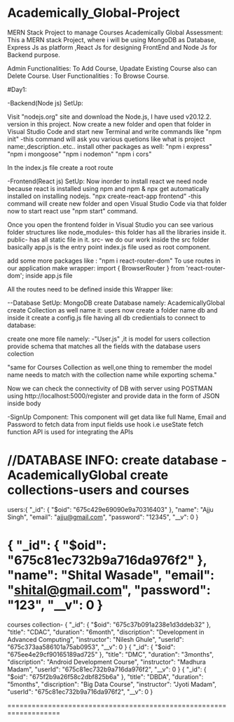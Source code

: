 # Academically_Global-Project
MERN Stack Project to manage Courses
                       Academically Global Assessment:
This a MERN stack Project, where i will be using MongoDB as Database, Express Js as platform ,React Js for designing FrontEnd and Node Js for Backend purpose.

Admin Functionalities: To Add Course, Upadate Existing Course also can Delete Course.
User Functionalities : To Browse Course.

#Day1:

-Backend(Node js) SetUp:

Visit "nodejs.org" site and download the Node.js, I have used v20.12.2. version in this project.
Now create a new folder and open that folder in Visual Studio Code and start new Terminal and write commands like 
"npm init" 
-this command will ask you various quetions like what is project name:,description..etc..
install other packages as well:
"npm i express"
"npm i mongoose"
"npm i nodemon"
"npm i cors"

In the index.js file create a root route 
<!--  
app.get("/",(req,resp)=>{
  resp.send("Server Started on port 5000.....")
});

app.listen(5000);//this port number can vary -->

-Frontend(React js) SetUp:
Now inorder to install react we need node because react is installed using npm and npm & npx get automatically installed on installing nodejs.
"npx create-react-app frontend"
-this command will create new folder and open Visual Studio Code via that folder now to start react use "npm start" command.

Once you open the frontend folder in Visual Studio you can see various folder structures like 
node_modules- this folder has all the libraries inside it.
public- has all static file in it.
src- we do our work inside the src folder basically app.js is the entry point index.js file used as root component.

add some more packages like :
"npm i react-router-dom"
To use routes in our application make wrapper:
import { BrowserRouter } from 'react-router-dom'; inside app.js file

All the routes need to be defined inside this Wrapper like:

<!-- function App(){
return(
    <BrowserRouter>
    <NavBar/>
    <Routes>
       <Route path="/" element={<h1>Course Component</h1>}/>
    </Routes>
    <BrowserRouter>
);
} -->
 
--Database SetUp:
MongoDB create Database namely: AcademicallyGlobal
create Collection as well name it: users
now create a folder name db and inside it create a config.js file having all db credientials to connect to database:

<!-- const mongoose= require('mongoose');
mongoose.connect("mongodb://localhost:27017/AcademicallyGlobal"); -->

create one more file namely:
-"User.js" ,it is model for users collection 
provide schema that matches all the fields with the database users colection

<!-- const mongoose=require('mongoose');
//model for Users Collection
const userSchema= new mongoose.Schema({
    name:String,
    email:String,
    password:String
});

module.exports=mongoose.model("user",userSchema);
 -->
 
 "same for Courses Collection as well,one thing to remember the model name needs to match with the collection name while exporting schema."

Now we can check the connectivity of DB with server using POSTMAN using http://localhost:5000/register and provide data in the form of JSON inside body 

-SignUp Component:
This component will get data like full Name, Email and Password to fetch data from input fields use hook i.e useState
fetch function API is used for integrating the APIs


//DATABASE INFO:
create database -AcademicallyGlobal
create collections-users and courses
=======================================================================
users:{
  "_id": {
    "$oid": "675c429e69090e9a70316403"
  },
  "name": "Ajju Singh",
  "email": "ajju@gmail.com",
  "password": "12345",
  "__v": 0
}

{
  "_id": {
    "$oid": "675c81ec732b9a716da976f2"
  },
  "name": "Shital Wasade",
  "email": "shital@gmail.com",
  "password": "123",
  "__v": 0
}
====================================================================

courses collection-
{
  "_id": {
    "$oid": "675c37b091a238e1d3ddeb32"
  },
  "title": "CDAC",
  "duration": "6month",
  "discription": "Development in Advanced Computing",
  "instructor": "Nilesh Ghule",
  "userId": "675c373aa586101a75ab0953",
  "__v": 0
}
{
  "_id": {
    "$oid": "675ee4e29cf90165189ad725"
  },
  "title": "DMC",
  "duration": "3months",
  "discription": "Android Development Course",
  "instructor": "Madhura Madam",
  "userId": "675c81ec732b9a716da976f2",
  "__v": 0
}
{
  "_id": {
    "$oid": "675f2b9a26f58c2dbf825b6a"
  },
  "title": "DBDA",
  "duration": "5months",
  "discription": "Big Data Course",
  "instructor": "Jyoti Madam",
  "userId": "675c81ec732b9a716da976f2",
  "__v": 0
}

===================================================================
